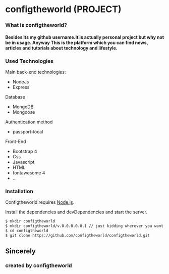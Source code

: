 # configtheworld (PROJECT)
### What is configtheworld?
#### Besides its my github username.It is actually personal project but why not be in usage. Anyway This is the platform which you can find news, articles and tutorials about technology and lifestyle.

### Used Technologies 
Main back-end technologies:

* NodeJs
* Express

Database
* MongoDB
* Mongoose

Authentication method
* passport-local

Front-End
* Bootstrap 4
* Css
* Javascript
* HTML
* fontawesome 4
* ...

### Installation

Configtheworld requires [Node.js](https://nodejs.org/).

Install the dependencies and devDependencies and start the server.

```sh
$ mkdir configtheworld
$ mkdir configtheworld/v.0.0.0.0.0.1 // just kidding wherever you want to clone
$ cd configtheworld
$ git clone https://github.com/configtheworld/configtheworld.git
```


## Sincerely
### created by configtheworld